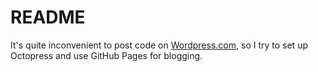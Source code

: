 README
======

It's quite inconvenient to post code on [Wordpress.com](http://wordpress.com/), so I try to set up Octopress and use GitHub Pages for blogging.
